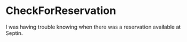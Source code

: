 # CheckForReservation
I was having trouble knowing when there was a reservation available at Septin. 
